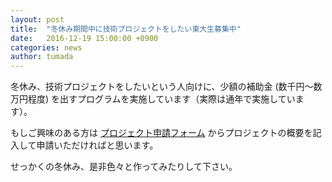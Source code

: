 ```yaml
---
layout: post
title:  "冬休み期間中に技術プロジェクトをしたい東大生募集中"
date:   2016-12-19 15:00:00 +0900
categories: news
author: tumada
---
```


冬休み、技術プロジェクトをしたいという人向けに、少額の補助金 (数千円〜数万円程度) を出すプログラムを実施しています（実際は通年で実施しています）。

もしご興味のある方は [プロジェクト申請フォーム](http://www.hongotechgarage.com/projects/) からプロジェクトの概要を記入して申請いただければと思います。

せっかくの冬休み、是非色々と作ってみたりして下さい。